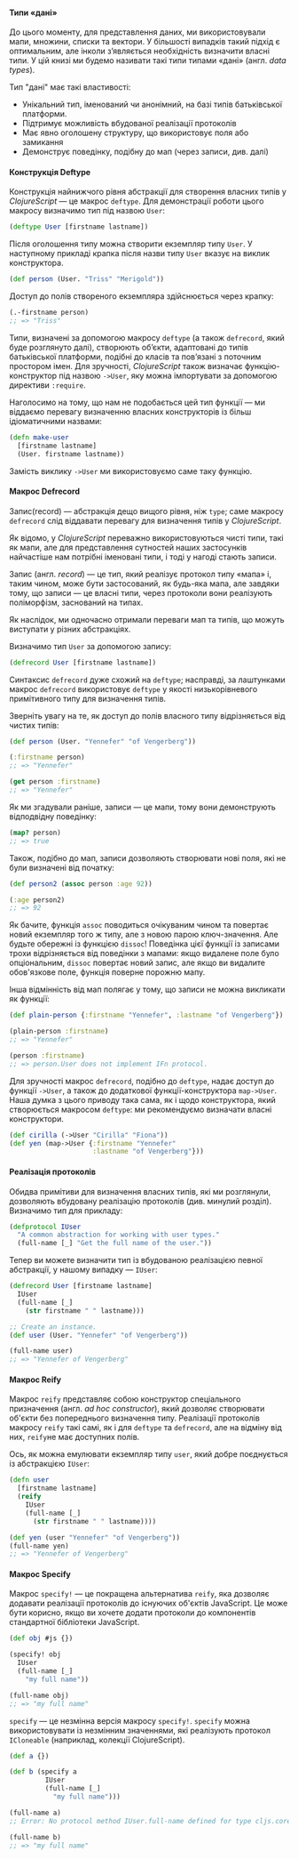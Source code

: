 #### Типи «дані» 

До цього моменту, для представлення даних, ми використовували мапи, множини, списки та вектори. У більшості випадків такий підхід є оптимальним, але інколи зʼявляється необхідність визначити власні типи. У цій книзі ми будемо називати такі типи типами «дані» (англ. *data types*). 

Тип "дані" має такі властивості:

* Унікальний тип, іменований чи анонімний, на базі типів батьківської платформи.
* Підтримує можливість вбудованої реалізації протоколів
* Має явно оголошену структуру, що використовує поля або замикання
* Демонструє поведінку, подібну до мап (через записи, див. далі)


#### Конструкція Deftype

 Конструкція найнижчого рівня абстракції для створення власних типів у _ClojureScript_ — це макрос `deftype`. Для демонстрації роботи цього макросу визначимо тип під назвою `User`:

```clojure
(deftype User [firstname lastname])
```

Після оголошення типу можна створити екземпляр типу `User`. У наступному прикладі крапка після назви типу `User` вказує на виклик конструктора.

```clojure
(def person (User. "Triss" "Merigold"))
```

Доступ до полів створеного екземпляра здійснюється через крапку:

```clojure
(.-firstname person)
;; => "Triss"
```

Типи, визначені за допомогою макросу `deftype` (а також `defrecord`, який буде розглянуто далі), створюють обʼєкти, адаптовані до типів батьківської платформи, подібні до класів та повʼязані з поточним простором імен. Для зручності, _ClojureScript_ також визначає функцію-конструктор під назвою `->User`, яку можна імпортувати за допомогою директиви `:require`.

Наголосимо на тому, що нам не подобається цей тип функції — ми віддаємо перевагу визначенню власних конструкторів із більш ідіоматичними назвами:

```clojure
(defn make-user
  [firstname lastname]
  (User. firstname lastname))
```

Замість виклику `->User` ми використовуємо саме таку функцію.


#### Макрос Defrecord

Запис(record) — абстракція дещо вищого рівня, ніж `type`; саме макросу `defrecord` слід віддавати перевагу для визначення типів у _ClojureScript_. 

Як відомо, у _ClojureScript_  переважно використовуються чисті типи, такі як мапи, але для представлення сутностей наших застосунків найчастіше нам потрібні іменовані типи, і тоді у нагоді стають записи.

Запис (англ. *record*) — це тип, який реалізує протокол типу «мапа» і, таким чином, може бути застосований, як будь-яка мапа, але завдяки тому, що записи — це власні типи, через протоколи вони реалізують поліморфізм, заснований на типах.

Як наслідок, ми одночасно отримали переваги мап та типів, що можуть виступати у різних абстракціях.

Визначимо тип `User` за допомогою запису:

```cljs
(defrecord User [firstname lastname])
```

Синтаксис `defrecord` дуже схожий на `deftype`; насправді, за лаштунками макрос `defrecord` використовує `deftype` у якості низькорівневого примітивного типу для визначення типів. 

Зверніть увагу на те, як доступ до полів власного типу відрізняється від чистих типів:

```clojure
(def person (User. "Yennefer" "of Vengerberg"))

(:firstname person)
;; => "Yennefer"

(get person :firstname)
;; => "Yennefer"
```

Як ми згадували раніше, записи — це мапи, тому вони демонструють відподвідну поведінку:

```clojure
(map? person)
;; => true
```

Також, подібно до мап, записи дозволяють створювати нові поля, які не були визначені від початку:

```clojure
(def person2 (assoc person :age 92))

(:age person2)
;; => 92
```

Як бачите, функція `assoc` поводиться очікуваним чином та повертає новий екземпляр того ж типу, але з новою парою ключ-значення. Але будьте обережні із функцією `dissoc`! Поведінка цієї функції із записами трохи відрізняється від поведінки з мапами: якщо видалене поле було опціональним, `dissoc` повертає новий запис, але якщо ви видалите обов'язкове поле, функція поверне порожню мапу.

Інша відмінність від мап полягає у тому, що записи не можна викликати як функції:

```clojure
(def plain-person {:firstname "Yennefer", :lastname "of Vengerberg"})

(plain-person :firstname)
;; => "Yennefer"

(person :firstname)
;; => person.User does not implement IFn protocol.
```

Для зручності макрос `defrecord`, подібно до `deftype`, надає доступ до функції `->User`, а також до додаткової функції-конструктора `map->User`. Наша думка з цього приводу така сама, як і щодо конструктора, який створюється макросом `deftype`: ми рекомендуємо визначати власні конструктори.

```clojure
(def cirilla (->User "Cirilla" "Fiona"))
(def yen (map->User {:firstname "Yennefer"
                     :lastname "of Vengerberg"}))
```


#### Реалізація протоколів

Обидва примітиви для визначення власних типів, які ми розглянули, дозволяють вбудовану реалізацію протоколів (див. минулий розділ). Визначимо тип для прикладу:

```clojure
(defprotocol IUser
  "A common abstraction for working with user types."
  (full-name [_] "Get the full name of the user."))
```

Тепер ви можете визначити тип із вбудованою реалізацією певної абстракції, у нашому випадку — `IUser`: 

```clojure
(defrecord User [firstname lastname]
  IUser
  (full-name [_]
    (str firstname " " lastname)))

;; Create an instance.
(def user (User. "Yennefer" "of Vengerberg"))

(full-name user)
;; => "Yennefer of Vengerberg"
```


#### Макрос Reify

Макрос `reify`  представляє собою конструктор спеціального призначення (англ. _ad hoc constructor_), який дозволяє створювати об'єкти без попереднього визначення типу. Реалізації протоколів макросу `reify` такі самі, як і для `deftype` та `defrecord`, але на відміну від них, `reify`не має доступних полів.

Ось, як можна емулювати екземпляр типу `user`, який добре поєднується із абстракцією  `IUser`:

```clojure
(defn user
  [firstname lastname]
  (reify
    IUser
    (full-name [_]
      (str firstname " " lastname))))

(def yen (user "Yennefer" "of Vengerberg"))
(full-name yen)
;; => "Yennefer of Vengerberg"
```

#### Макрос Specify

Макрос `specify!` — це покращена альтернатива `reify`, яка дозволяє додавати реалізації протоколів до існуючих об'єктів JavaScript. Це може бути корисно, якщо ви хочете додати протоколи до компонентів стандартної бібліотеки JavaScript. 

```clojure
(def obj #js {})

(specify! obj
  IUser
  (full-name [_]
    "my full name"))

(full-name obj)
;; => "my full name"
```

`specify` — це незмінна версія макросу `specify!`. `specify` можна використовувати із незмінним значеннями, які реалізують протокол `ICloneable` (наприклад, колекції ClojureScript).

```clojure
(def a {})

(def b (specify a
         IUser
         (full-name [_]
           "my full name")))

(full-name a)
;; Error: No protocol method IUser.full-name defined for type cljs.core/PersistentArrayMap: {}

(full-name b)
;; => "my full name"
```
